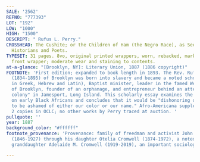 ```yaml
---
SALE: '2562'
REFNO: "777393"
LOT: "192"
LOW: "1000"
HIGH: "1500"
DESCRIPT: " Rufus L. Perry."
CROSSHEAD: The Cushite; or the Children of Ham (the Negro Race), as Seen by the Ancient
  Historians and Poets.
TYPESET: 31 pages. 8vo, original printed wrappers, worn, rebacked, marked "Rare" on
  front wrapper; moderate wear and staining to contents.
at-a-glance: "[Brooklyn, NY]: Literary Union, 1887 (1886 copyright)"
FOOTNOTE: 'First edition; expanded to book length in 1893. The Rev. Rufus L. Perry
  (1834-1895) of Brooklyn was born into slavery and became a noted scholar (fluent
  in Greek, Hebrew and Latin), Baptist minister, leader in the famed Weeksville neighborhood
  of Brooklyn, founder of an orphanage, and entrepreneur behind an attempted "Negro
  colony" in Jamesport, Long Island. This scholarly essay examines the Classical sources
  on early Black Africans and concludes that it would be "dishonoring our ancestors
  to be ashamed of either our color or our name." Afro-Americana supplement 1690.
  2 copies in OCLC; no other works by Perry traced at auction. '
pullquote: ''
year: 1887
background_color: "#ffffff"
footnote_provenance: 'Provenance: family of freedman and activist John Wesley Cromwell
  (1846-1927) through his daughter Otelia Cromwell (1874-1972), a noted literary scholar;
  granddaughter Adelaide M. Cromwell (1919-2019), an important sociologist.'

---
```

